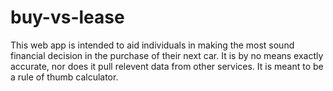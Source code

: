 # buy-vs-lease

This web app is intended to aid individuals in making the most sound financial decision in the purchase of their next 
car. It is by no means exactly accurate, nor does it pull relevent data from other services. It is meant to be a rule
of thumb calculator.